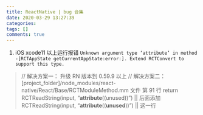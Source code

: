 ```yaml
---
title: ReactNative | bug 合集
date: 2020-03-29 13:27:39
categories:
tags: []
comments: true
---
```


1. iOS xcode11 以上运行报错 `Unknown argument type ‘attribute’ in method -[RCTAppState getCurrentAppState:error:]. Extend RCTConvert to support this type.`

> // 解决方案一： 升级 RN 版本到 0.59.9 以上
> // 解决方案二： [project_folder]/node_modules/react-native/React/Base/RCTModuleMethod.mm 文件 第 91 行 return RCTReadString(input, “**attribute**((unused))”) || 后面添加
> RCTReadString(input, “**attribute**((**unused**))”) || 这一行
